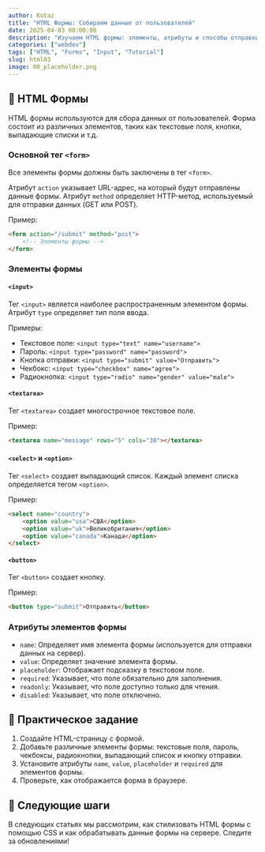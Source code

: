 ```yaml
---
author: Kotaz
title: "HTML Формы: Собираем данные от пользователей"
date: 2025-04-03 00:00:00
description: "Изучаем HTML формы: элементы, атрибуты и способы отправки данных на сервер."
categories: ["webdev"]
tags: ["HTML", "Forms", "Input", "Tutorial"]
slug: html03
image: 00_placeholder.png
---
```


## 📝 HTML Формы

HTML формы используются для сбора данных от пользователей. Форма состоит из различных элементов, таких как текстовые поля, кнопки, выпадающие списки и т.д.

### Основной тег `<form>`

Все элементы формы должны быть заключены в тег `<form>`.

Атрибут `action` указывает URL-адрес, на который будут отправлены данные формы.
Атрибут `method` определяет HTTP-метод, используемый для отправки данных (GET или POST).

Пример:

```html
<form action="/submit" method="post">
    <!-- Элементы формы -->
</form>
```

### Элементы формы

#### `<input>`

Тег `<input>` является наиболее распространенным элементом формы. Атрибут `type` определяет тип поля ввода.

Примеры:

-   Текстовое поле: `<input type="text" name="username">`
-   Пароль: `<input type="password" name="password">`
-   Кнопка отправки: `<input type="submit" value="Отправить">`
-   Чекбокс: `<input type="checkbox" name="agree">`
-   Радиокнопка: `<input type="radio" name="gender" value="male">`

#### `<textarea>`

Тег `<textarea>` создает многострочное текстовое поле.

Пример:

```html
<textarea name="message" rows="5" cols="30"></textarea>
```

#### `<select>` и `<option>`

Тег `<select>` создает выпадающий список. Каждый элемент списка определяется тегом `<option>`.

Пример:

```html
<select name="country">
    <option value="usa">США</option>
    <option value="uk">Великобритания</option>
    <option value="canada">Канада</option>
</select>
```

#### `<button>`

Тег `<button>` создает кнопку.

Пример:

```html
<button type="submit">Отправить</button>
```

### Атрибуты элементов формы

-   `name`: Определяет имя элемента формы (используется для отправки данных на сервер).
-   `value`: Определяет значение элемента формы.
-   `placeholder`: Отображает подсказку в текстовом поле.
-   `required`: Указывает, что поле обязательно для заполнения.
-   `readonly`: Указывает, что поле доступно только для чтения.
-   `disabled`: Указывает, что поле отключено.

## 🚀 Практическое задание

1.  Создайте HTML-страницу с формой.
2.  Добавьте различные элементы формы: текстовые поля, пароль, чекбоксы, радиокнопки, выпадающий список и кнопку отправки.
3.  Установите атрибуты `name`, `value`, `placeholder` и `required` для элементов формы.
4.  Проверьте, как отображается форма в браузере.

## 🎯 Следующие шаги

В следующих статьях мы рассмотрим, как стилизовать HTML формы с помощью CSS и как обрабатывать данные формы на сервере. Следите за обновлениями!
